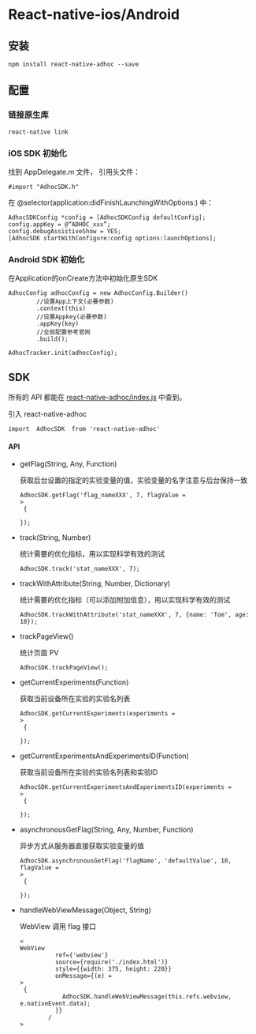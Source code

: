 # React-native-ios/Android

## 安装

```
npm install react-native-adhoc --save
```

## 配置

### 链接原生库

```
react-native link
```

### iOS SDK 初始化

找到 AppDelegate.m 文件， 引用头文件：

`#import "AdhocSDK.h"`

在 @selector\(application:didFinishLaunchingWithOptions:\) 中：

```
AdhocSDKConfig *config = [AdhocSDKConfig defaultConfig];
config.appKey = @“ADHOC_xxx”;
config.debugAssistiveShow = YES;
[AdhocSDK startWithConfigure:config options:launchOptions];
```

### Android SDK 初始化

在Application的onCreate方法中初始化原生SDK

```
AdhocConfig adhocConfig = new AdhocConfig.Builder()
        //设置App上下文(必要参数)
        .context(this)
        //设置Appkey(必要参数)
        .appKey(key)
        //全部配置参考官网
        .build();

AdhocTracker.init(adhocConfig);

```

## SDK

所有的 API 都能在 [react-native-adhoc/index.js](https://github.com/AppAdhoc/react-native-adhoc/blob/master/index.js) 中查到。

引入 react-native-adhoc

```
import  AdhocSDK  from 'react-native-adhoc'
```

#### API

* getFlag\(String, Any, Function\)

  获取后台设置的指定的实验变量的值，实验变量的名字注意与后台保持一致

  ```
  AdhocSDK.getFlag('flag_nameXXX', 7, flagValue =
  >
   {

  });
  ```

* track\(String, Number\)

  统计需要的优化指标，用以实现科学有效的测试

  ```
  AdhocSDK.track('stat_nameXXX', 7);
  ```

* trackWithAttribute\(String, Number, Dictionary\)

  统计需要的优化指标（可以添加附加信息），用以实现科学有效的测试

  ```
  AdhocSDK.trackWithAttribute('stat_nameXXX', 7, {name: 'Tom', age: 18});
  ```

* trackPageView\(\)

  统计页面 PV

  ```
  AdhocSDK.trackPageView();
  ```

* getCurrentExperiments\(Function\)

  获取当前设备所在实验的实验名列表

  ```
  AdhocSDK.getCurrentExperiments(experiments =
  >
   {

  });
  ```

* getCurrentExperimentsAndExperimentsID\(Function\)

  获取当前设备所在实验的实验名列表和实验ID

  ```
  AdhocSDK.getCurrentExperimentsAndExperimentsID(experiments =
  >
   {

  });
  ```

* asynchronousGetFlag\(String, Any, Number, Function\)

  异步方式从服务器直接获取实验变量的值

  ```
  AdhocSDK.asynchronousGetFlag('flagName', 'defaultValue', 10, flagValue =
  >
   {

  });
  ```

* handleWebViewMessage\(Object, String\)

  WebView 调用 flag 接口

  ```
  <
  WebView
            ref={'webview'}
            source={require('./index.html')}
            style={{width: 375, height: 220}}
            onMessage={(e) =
  >
   {
              AdhocSDK.handleWebViewMessage(this.refs.webview, e.nativeEvent.data);
            }}
          /
  >
  ```



